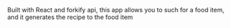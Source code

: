 Built with React and forkify api, this app allows you to such for a food item, and it generates the recipe to the food item
